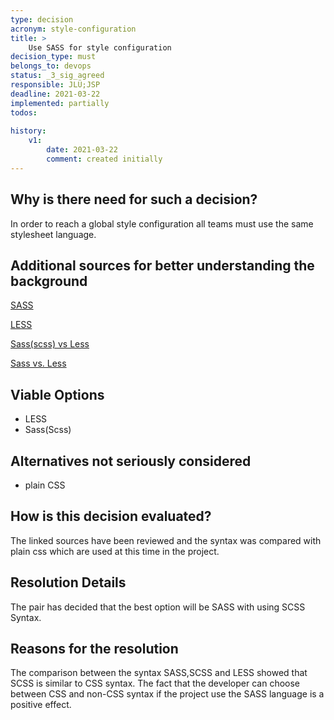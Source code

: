 ```yaml
---
type: decision
acronym: style-configuration
title: >
    Use SASS for style configuration  
decision_type: must
belongs_to: devops
status: _3_sig_agreed
responsible: JLÜ;JSP
deadline: 2021-03-22
implemented: partially
todos:
    
history:
    v1:
        date: 2021-03-22
        comment: created initially
---
```


## Why is there need for such a decision?

In order to reach a global style configuration all teams must use the same stylesheet language.

## Additional sources for better understanding the background

[SASS](https://sass-lang.com/)

[LESS](http://lesscss.org/)

[Sass(scss) vs Less](https://lightweb-media.de/tech/sass-vs-less/)

[Sass vs. Less](https://www.educba.com/sass-vs-less/) 

## Viable Options

* LESS
* Sass(Scss)

## Alternatives not seriously considered

* plain CSS

## How is this decision evaluated?

The linked sources have been reviewed and the syntax was compared with plain css which are used at this time in the project.

## Resolution Details

The pair has decided that the best option will be SASS with using SCSS Syntax.

## Reasons for the resolution

The comparison between the syntax SASS,SCSS and LESS showed that SCSS is similar to CSS syntax. The fact that the developer can choose between CSS and non-CSS syntax if the project use the SASS language is a positive effect.
